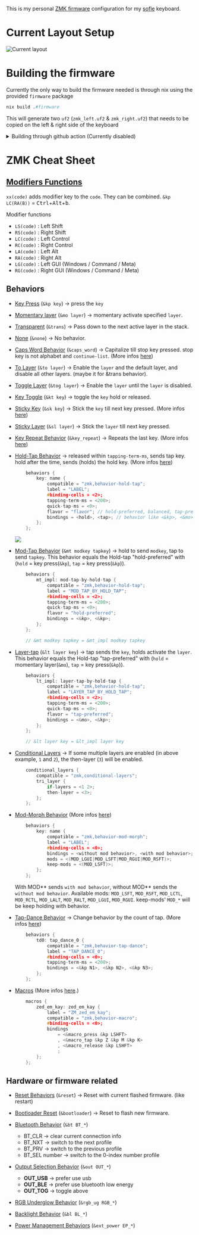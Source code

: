 This is my personal [ZMK firmware](https://github.com/zmkfirmware/zmk/) configuration for my [sofle](https://github.com/josefadamcik/SofleKeyboard) keyboard.

# Current Layout Setup

![Current layout](./layout/layout.svg)

# Building the firmware

Currently the only way to build the firmware needed is through nix using the provided `firmware` package

```nix
nix build .#firmware
```

This will generate two `uf2` (`zmk_left.uf2` & `zmk_right.uf2`) that needs to be copied on the left & right side of the keyboard

<details>
<summary>Building through github action (Currently disabled)</summary>

Place the content of this snippet into `.github/workflows/build.yml`

```yaml
name: Build ZMK firmware
on:
  workflow_dispatch:
  push:
    paths-ignore:
      - "layout/**"
jobs:
  build:
    uses: zmkfirmware/zmk/.github/workflows/build-user-config.yml@main
```

</details>

# ZMK Cheat Sheet

## [Modifiers Functions](https://zmk.dev/docs/codes/modifiers)

`xx(code)` adds modifier key to the `code`.
They can be combined. `&kp LC(RA(B))` = <kbd>Ctrl</kbd>+<kbd>Alt</kbd>+<kbd>b</kbd>.

Modifier functions

- `LS(code)` : Left Shift
- `RS(code)` : Right Shift
- `LC(code)` : Left Control
- `RC(code)` : Right Control
- `LA(code)` : Left Alt
- `RA(code)` : Right Alt
- `LG(code)` : Left GUI (Windows / Command / Meta)
- `RG(code)` : Right GUI (Windows / Command / Meta)

## Behaviors

- [Key Press](https://zmk.dev/docs/behaviors/key-press) (`&kp key`) &#8594; press the `key`
- [Momentary layer](https://zmk.dev/docs/behaviors/layers#momentary-layer) (`&mo layer`) &#8594; momentary activate specified `layer`.
- [Transparent](https://zmk.dev/docs/behaviors/misc#transparent) (`&trans`) &#8594; Pass down to the next active layer in the stack.
- [None](https://zmk.dev/docs/behaviors/misc#none) (`&none`) &#8594; No behavior.
- [Caps Word Behavior](https://zmk.dev/docs/behaviors/caps-word) (`&caps_word`) &#8594; Capitalize till stop key pressed. stop key is not alphabet and `continue-list`. (More infos [here](https://zmk.dev/docs/config/behaviors#caps-word))
- [To Layer](https://zmk.dev/docs/behaviors/layers#to-layer) (`&to layer`) &#8594; Enable the `layer` and the default layer, and disable all other layers. (maybe it for &trans behavior).
- [Toggle Layer](https://zmk.dev/docs/behaviors/layers#toggle-layer) (`&tog layer`) &#8594; Enable the `layer` until the `layer` is disabled.
- [Key Toggle](https://zmk.dev/docs/behaviors/key-toggle) (`&kt key`) &#8594; toggle the `key` hold or released.
- [Sticky Key](https://zmk.dev/docs/behaviors/sticky-key) (`&sk key`) &#8594; Stick the `key` till next key pressed. (More infos [here](https://zmk.dev/docs/config/behaviors#sticky-key))
- [Sticky Layer](https://zmk.dev/docs/behaviors/sticky-layer) (`&sl layer`) &#8594; Stick the `layer` till next key pressed.
- [Key Repeat Behavior](https://zmk.dev/docs/behaviors/key-repeat) (`&key_repeat`) &#8594; Repeats the last key. (More infos [here](https://zmk.dev/docs/config/behaviors#key-repeat))
- [Hold-Tap Behavior](https://zmk.dev/docs/behaviors/hold-tap) &#8594; released within `tapping-term-ms`, sends tap key. hold after the time, sends (holds) the hold key. (More infos [here](https://zmk.dev/docs/config/behaviors#hold-tap))

  ```c
      behaviors {
          key: name {
              compatible = "zmk,behavior-hold-tap";
              label = "LABEL";
              #binding-cells = <2>;
              tapping-term-ms = <200>;
              quick-tap-ms = <0>;
              flavor = "flavor"; // hold-preferred, balanced, tap-preferred, tap-unless-interrupted
              bindings = <hold>, <tap>; // behavior like <&kp>, <&mo>
          };
      };
  ```

  ![](https://zmk.dev/assets/images/comparison-90bcec61f679e88a74490eb261d92940.svg)

- [Mod-Tap Behavior](https://zmk.dev/docs/behaviors/mod-tap) (`&mt modkey tapkey`) &#8594; hold to send `modkey`, tap to send `tapkey`.
  This behavior equals the Hold-tap "hold-preferred" with (`hold` = key press(`&kp`), `tap` = key press(`&kp`)).

  ```c
      behaviors {
          mt_impl: mod-tap-by-hold-tap {
              compatible = "zmk,behavior-hold-tap";
              label = "MOD_TAP_BY_HOLD_TAP";
              #binding-cells = <2>;
              tapping-term-ms = <200>;
              quick-tap-ms = <0>;
              flavor = "hold-preferred";
              bindings = <&kp>, <&kp>;
          };
      };

      // &mt modkey tapkey = &mt_impl modkey tapkey
  ```

- [Layer-tap](https://zmk.dev/docs/behaviors/layers#layer-tap) (`&lt layer key`) &#8594; tap sends the `key`, holds activate the `layer`.
  This behavior equals the Hold-tap "tap-preferred" with (`hold` = momentary layer(`&mo`), `tap` = key press(`&kp`)).

  ```c
      behaviors {
          lt_impl: layer-tap-by-hold-tap {
              compatible = "zmk,behavior-hold-tap";
              label = "LAYER_TAP_BY_HOLD_TAP";
              #binding-cells = <2>;
              tapping-term-ms = <200>;
              quick-tap-ms = <0>;
              flavor = "tap-preferred";
              bindings = <&mo>, <&kp>;
          };
      };

      // &lt layer key = &lt_impl layer key
  ```

- [Conditional Layers](https://zmk.dev/docs/features/conditional-layers) &#8594; If some multiple layers are enabled (in above example, `1` and `2`), the then-layer (`3`) will be enabled.

  ```c
      conditional_layers {
          compatible = "zmk,conditional-layers";
          tri_layer {
              if-layers = <1 2>;
              then-layer = <3>;
          };
      };
  ```

- [Mod-Morph Behavior](https://zmk.dev/docs/behaviors/mod-morph) (More infos [here](https://zmk.dev/docs/config/behaviors#mod-morph))

  ```c
      behaviors {
          key: name {
              compatible = "zmk,behavior-mod-morph";
              label = "LABEL";
              #binding-cells = <0>;
              bindings = <without mod behavior>, <with mod behavior>;
              mods = <(MOD_LGUI|MOD_LSFT|MOD_RGUI|MOD_RSFT)>;
              keep-mods = <(MOD_LSFT)>;
          };
      };
  ```

  With MOD*\* sends `with mod behavior`, without MOD*\* sends the `without mod behavior`.
  Available mods: `MOD_LSFT`, `MOD_RSFT`, `MOD_LCTL`, `MOD_RCTL`, `MOD_LALT`, `MOD_RALT`, `MOD_LGUI`, `MOD_RGUI`.
  keep-mods' `MOD_*` will be keep holding with behavior.

- [Tap-Dance Behavior](https://zmk.dev/docs/behaviors/tap-dance) &#8594; Change behavior by the count of tap. (More infos [here](https://zmk.dev/docs/config/behaviors#tap-dance))

  ```c
      behaviors {
          td0: tap_dance_0 {
              compatible = "zmk,behavior-tap-dance";
              label = "TAP_DANCE_0";
              #binding-cells = <0>;
              tapping-term-ms = <200>;
              bindings = <&kp N1>, <&kp N2>, <&kp N3>;
          };
      };
  ```

- [Macros](https://zmk.dev/docs/behaviors/macros) (More infos [here](https://zmk.dev/docs/config/behaviors#macro).)

  ```c
      macros {
          zed_em_kay: zed_em_kay {
              label = "ZM_zed_em_kay";
              compatible = "zmk,behavior-macro";
              #binding-cells = <0>;
              bindings
                  = <&macro_press &kp LSHFT>
                  , <&macro_tap &kp Z &kp M &kp K>
                  , <&macro_release &kp LSHFT>
                  ;
          };
      };
  ```

## Hardware or firmware related

- [Reset Behaviors](https://zmk.dev/docs/behaviors/reset) (`&reset`) &#8594; Reset with current flashed firmware. (like restart)
- [Bootloader Reset](https://zmk.dev/docs/behaviors/reset#bootloader-reset) (`&bootloader`) &#8594; Reset to flash new firmware.
- [Bluetooth Behavior](https://zmk.dev/docs/behaviors/bluetooth) (`&bt BT_*`)

  - BT_CLR &#8594; clear current connection info
  - BT_NXT &#8594; switch to the next profile
  - BT_PRV &#8594; switch to the previous profile
  - BT_SEL number &#8594; switch to the 0-index number profile

- [Output Selection Behavior](https://zmk.dev/docs/behaviors/outputs) (`&out OUT_*`)

  - **OUT_USB** &#8594; prefer use usb
  - **OUT_BLE** &#8594; prefer use bluetooth low energy
  - **OUT_TOG** &#8594; toggle above

- [RGB Underglow Behavior](https://zmk.dev/docs/behaviors/underglow) (`&rgb_ug RGB_*`)
- [Backlight Behavior](https://zmk.dev/docs/behaviors/backlight) (`&bl BL_*`)
- [Power Management Behaviors](https://zmk.dev/docs/behaviors/power) (`&ext_power EP_*`)
